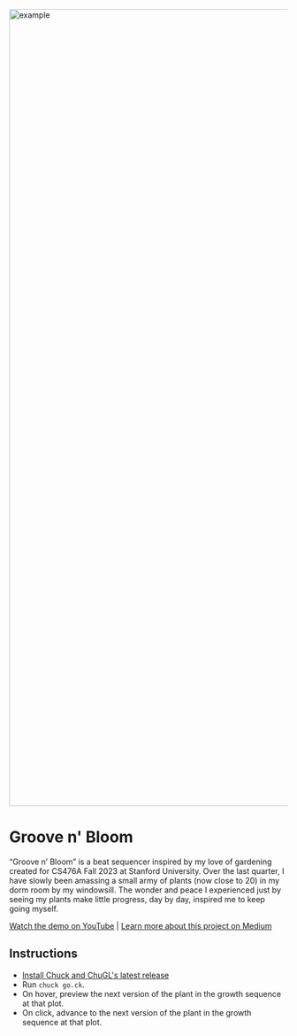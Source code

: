 <img width="1440" alt="example" src="https://github.com/amyflo/chugl-garden/assets/60983630/0ed71bbb-4159-445c-80fd-465cb4ee9c7f">

# Groove n' Bloom
“Groove n’ Bloom” is a beat sequencer inspired by my love of gardening created for CS476A Fall 2023 at Stanford University. Over the last quarter, I have slowly been amassing a small army of plants (now close to 20) in my dorm room by my windowsill. The wonder and peace I experienced just by seeing my plants make little progress, day by day, inspired me to keep going myself.

[Watch the demo on YouTube](https://youtu.be/UwEDb3IMif4?si=IBGKEFWVAo3n4qph) | [Learn more about this project on Medium](https://amyflo.medium.com/groove-n-bloom-cs476a-hw-3-beat-sequencer-d80f617fa5ed)

## Instructions
-  [Install Chuck and ChuGL's latest release](https://chuck.stanford.edu/chugl/)
-  Run `chuck go.ck`.
-  On hover, preview the next version of the plant in the growth sequence at that plot.
-  On click, advance to the next version of the plant in the growth sequence at that plot.

